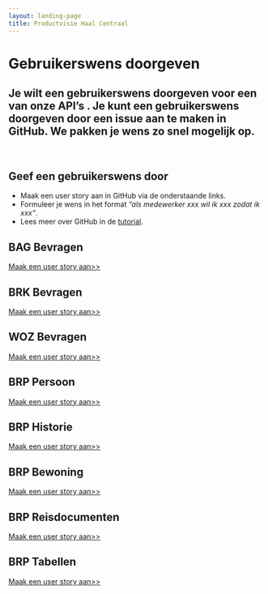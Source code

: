 ```yaml
---
layout: landing-page
title: Productvisie Haal Centraal
---
```


# Gebruikerswens doorgeven
## Je wilt een gebruikerswens doorgeven voor een van onze API’s . Je kunt een gebruikerswens doorgeven door een issue aan te maken in GitHub. We pakken je wens zo snel mogelijk op.
&nbsp;

## Geef een gebruikerswens door
* Maak een user story aan in GitHub via de onderstaande links.
* Formuleer je wens in het format *“als medewerker xxx wil ik xxx zodat ik xxx”*.
* Lees meer over GitHub in de [tutorial](https://github.com/VNG-Realisatie/API-Kennisbank/blob/master/GitHub%20tutorial/github_tutorial.md).

<div class="row">

  <div class="col">
    <div class="card no-border">
      <div class="card-body">
        <h2 class="card-title">BAG Bevragen</h2>
        <p class="card-text">
          <a href="https://github.com/VNG-Realisatie/Haal-Centraal-BAG-bevragen/issues/new?assignees=&labels=user+story&template=user-story--als-----wil-ik-----.md&title=">Maak een user story aan>></a>
        </p>
      </div>
    </div>
  </div>
  <div class="col">
    <div class="card no-border">
      <div class="card-body">
        <h2 class="card-title">BRK Bevragen</h2>
        <p class="card-text"> <a href="https://github.com/VNG-Realisatie/Haal-Centraal-BRK-bevragen/issues/new?assignees=&labels=user+story&template=user-story--als-----wil-ik-----.md&title=">Maak een user story aan>></a>
        </p>
      </div>
    </div>
  </div>
  <div class="col">
    <div class="card no-border">
      <div class="card-body">
        <h2 class="card-title">WOZ Bevragen</h2>
        <p class="card-text"><a href="https://github.com/VNG-Realisatie/Haal-Centraal-WOZ-bevragen/issues/new?assignees=&labels=user+story&template=user-story--als-----wil-ik-----.md&title=">Maak een user story aan>></a>
        </p>
        </div>
    </div>
  </div>
</div>  
<div class="row">
  <div class="col">
    <div class="card no-border">
      <div class="card-body">
        <h2 class="card-title">BRP Persoon</h2>
        <p class="card-text"> <a href="https://github.com/VNG-Realisatie/Haal-Centraal-BRP-bevragen/issues/new?assignees=&labels=user+story&template=user-story--als-----wil-ik-----.md&title=">Maak een user story aan>></a>
        </p>
        </div>
    </div>
  </div>
  <div class="col">
    <div class="card no-border">
      <div class="card-body">
        <h2 class="card-title">BRP Historie</h2>
        <p class="card-text"> <a href="https://github.com/VNG-Realisatie/Haal-Centraal-BRP-historie-bevragen/issues/new?assignees=&labels=user+story&template=user-story--als-----wil-ik-----.md&title=">Maak een user story aan>></a>
        </p></div>
    </div>
  </div>
  <div class="col">
    <div class="card no-border">
      <div class="card-body">
        <h2 class="card-title">BRP Bewoning</h2>
        <p class="card-text"> <a href="https://github.com/VNG-Realisatie/Haal-Centraal-BRP-bewoning/issues/new?assignees=&labels=user+story&template=user-story--als-----wil-ik-----.md&title=">Maak een user story aan>></a>
        </p></div>
    </div>
  </div>
</div>
<div class="row">
  <div class="col">
    <div class="card no-border">
      <div class="card-body">
        <h2 class="card-title">BRP Reisdocumenten</h2>
        <p class="card-text"> <a href="https://github.com/VNG-Realisatie/Haal-Centraal-Reisdocumenten-bevragen/issues/new?assignees=&labels=user+story&template=user-story--als-----wil-ik-----.md&title=">Maak een user story aan>></a>
        </p></div>
    </div>
  </div>
  <div class="col">
    <div class="card no-border">
      <div class="card-body">
        <h2 class="card-title">BRP Tabellen</h2>
        <p class="card-text"> <a href="https://github.com/VNG-Realisatie/Haal-Centraal-BRP-tabellen-bevragen/issues/new?assignees=&labels=user+story&template=user-story--als-----wil-ik-----.md&title=">Maak een user story aan>></a>
        </p>
      </div>
    </div>
  </div>
  <div class="col">
    <div class="card no-border">
      <div class="card-body">
        <h2 class="card-title">&nbsp;</h2>
        <p class="card-text">&nbsp;</p>
      </div>
    </div>
  </div>
</div>
<br>


&nbsp; 
